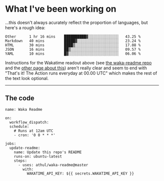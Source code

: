 # What I've been working on

…this doesn't always acurately reflect the proportion of languages, but here's a rough idea:

<!--START_SECTION:waka-->
```text
Other      1 hr 16 mins    ██████████▓░░░░░░░░░░░░░░   43.25 % 
Markdown   40 mins         █████▓░░░░░░░░░░░░░░░░░░░   23.24 % 
HTML       30 mins         ████▒░░░░░░░░░░░░░░░░░░░░   17.08 % 
JSON       16 mins         ██▒░░░░░░░░░░░░░░░░░░░░░░   09.57 % 
YAML       10 mins         █▓░░░░░░░░░░░░░░░░░░░░░░░   06.06 % 
```
<!--END_SECTION:waka-->

Instructions for the Wakatime readout above (see [the waka-readme repo](https://github.com/athul/waka-readme) and the [other page about this](https://github.com/marketplace/actions/waka-readme)) aren't really clear and seem to end with "That's it! The Action runs everyday at 00.00 UTC" which makes the rest of the text look optional.

---

## The code

```
name: Waka Readme

on:
  workflow_dispatch:
  schedule:
    # Runs at 12am UTC
    - cron: '0 0 * * *'

jobs:
  update-readme:
    name: Update this repo's README
    runs-on: ubuntu-latest
    steps:
      - uses: athul/waka-readme@master
        with:
          WAKATIME_API_KEY: ${{ secrets.WAKATIME_API_KEY }}
```
